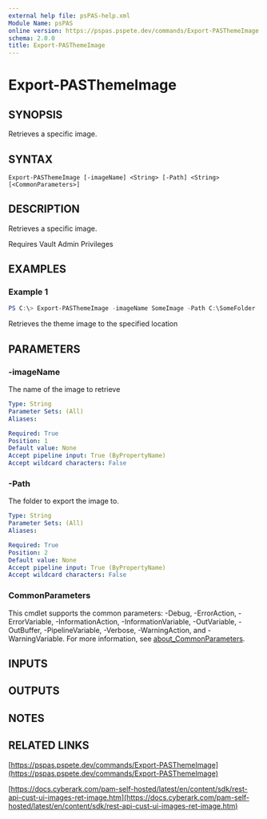 ```yaml
---
external help file: psPAS-help.xml
Module Name: psPAS
online version: https://pspas.pspete.dev/commands/Export-PASThemeImage
schema: 2.0.0
title: Export-PASThemeImage
---
```


# Export-PASThemeImage

## SYNOPSIS
Retrieves a specific image.

## SYNTAX

```
Export-PASThemeImage [-imageName] <String> [-Path] <String> [<CommonParameters>]
```

## DESCRIPTION
Retrieves a specific image.

Requires Vault Admin Privileges

## EXAMPLES

### Example 1
```powershell
PS C:\> Export-PASThemeImage -imageName SomeImage -Path C:\SomeFolder
```

Retrieves the theme image to the specified location

## PARAMETERS

### -imageName
The name of the image to retrieve

```yaml
Type: String
Parameter Sets: (All)
Aliases:

Required: True
Position: 1
Default value: None
Accept pipeline input: True (ByPropertyName)
Accept wildcard characters: False
```

### -Path
The folder to export the image to.

```yaml
Type: String
Parameter Sets: (All)
Aliases:

Required: True
Position: 2
Default value: None
Accept pipeline input: True (ByPropertyName)
Accept wildcard characters: False
```

### CommonParameters
This cmdlet supports the common parameters: -Debug, -ErrorAction, -ErrorVariable, -InformationAction, -InformationVariable, -OutVariable, -OutBuffer, -PipelineVariable, -Verbose, -WarningAction, and -WarningVariable. For more information, see [about_CommonParameters](http://go.microsoft.com/fwlink/?LinkID=113216).

## INPUTS

## OUTPUTS

## NOTES

## RELATED LINKS

[https://pspas.pspete.dev/commands/Export-PASThemeImage](https://pspas.pspete.dev/commands/Export-PASThemeImage)

[https://docs.cyberark.com/pam-self-hosted/latest/en/content/sdk/rest-api-cust-ui-images-ret-image.htm](https://docs.cyberark.com/pam-self-hosted/latest/en/content/sdk/rest-api-cust-ui-images-ret-image.htm)
